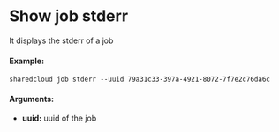 # Show job stderr

It displays the stderr of a job

#### Example:

```
sharedcloud job stderr --uuid 79a31c33-397a-4921-8072-7f7e2c76da6c
```

#### Arguments:

* **uuid:** uuid of the job





